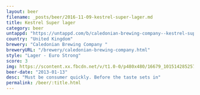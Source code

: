 ```yaml
---
layout: beer
filename: _posts/beer/2016-11-09-kestrel-super-lager.md
title: Kestrel Super lager
category: beer
untappd: "https://untappd.com/b/caledonian-brewing-company--kestrel-super-premium/1572472"
country: "United Kingdom"
brewery: "Caledonian Brewing Company "
breweryURL: "/brewery/caledonian-brewing-company.html"
style: "Lager - Euro Strong"
score: 3
img: https://scontent.xx.fbcdn.net/v/t1.0-0/p480x480/16679_10151428525733745_2106487431_n.jpg?_nc_cat=103&_nc_ht=scontent.xx&oh=9ec663d1117a1aab638457a7dba6ac98&oe=5CA6B6AA
beer-date: "2013-01-13"
desc: "Must be consumer quickly. Before the taste sets in"
permalink: /beer/:title.html
---
```

